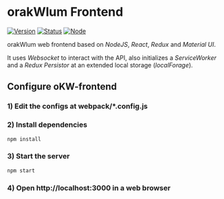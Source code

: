 # orakWlum Frontend

[![Version](https://img.shields.io/badge/version-0.11.17-green.svg)]()
[![Status](https://img.shields.io/badge/status-dev-yellow.svg)]()
[![Node](https://img.shields.io/badge/npm-3.10.3-blue.svg)]()

orakWlum web frontend based on _NodeJS_, _React_, _Redux_ and _Material UI_.

It uses _Websocket_ to interact with the API, also initializes a _ServiceWorker_ and a _Redux Persistor_ at an extended local storage (_localForage_).

## Configure oKW-frontend

### 1) Edit the configs at webpack/*.config.js

### 2) Install dependencies
```
npm install
```

### 3) Start the server
```
npm start
```

### 4) Open http://localhost:3000 in a web browser
